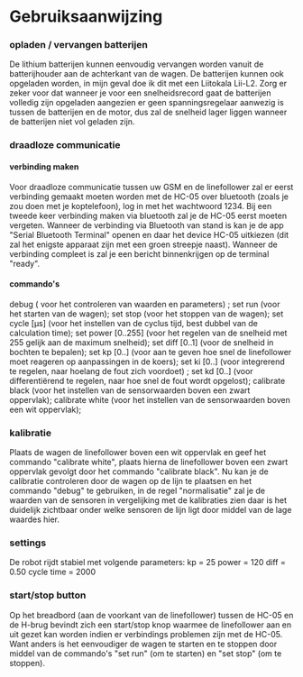 # Gebruiksaanwijzing

### opladen / vervangen batterijen
De lithium batterijen kunnen eenvoudig vervangen worden vanuit de batterijhouder aan de achterkant van de wagen. De batterijen kunnen ook opgeladen worden, in mijn geval doe ik dit met een Liitokala Lii-L2. Zorg er zeker voor dat wanneer je voor een snelheidsrecord gaat de batterijen volledig zijn opgeladen aangezien er geen spanningsregelaar aanwezig is tussen de batterijen en de motor, dus zal de snelheid lager liggen wanneer de batterijen niet vol geladen zijn.

### draadloze communicatie
#### verbinding maken
Voor draadloze communicatie tussen uw GSM en de linefollower zal er eerst verbinding gemaakt moeten worden met de HC-05 over bluetooth (zoals je zou doen met je koptelefoon), log in met het wachtwoord 1234. Bij een tweede keer verbinding maken via bluetooth zal je de HC-05 eerst moeten vergeten. Wanneer de verbinding via Bluetooth van stand is kan je de app "Serial Bluetooth Terminal" openen en daar het device HC-05 uitkiezen (dit zal het enigste apparaat zijn met een groen streepje naast). Wanneer de verbinding compleet is zal je een bericht binnenkrijgen op de terminal "ready".

#### commando's
debug ( voor het controleren van waarden en parameters) ;
set run (voor het starten van de wagen);
set stop  (voor het stoppen van de wagen);
set cycle [µs]  (voor het instellen van de cyclus tijd, best dubbel van de calculation time);
set power [0..255]  (voor het regelen van de snelheid met 255 gelijk aan de maximum snelheid);
set diff [0..1]  (voor de snelheid in bochten te bepalen);
set kp [0..]  (voor aan te geven hoe snel de linefollower moet reageren op aanpassingen in de koers);
set ki [0..] (voor integrerend te regelen, naar hoelang de fout zich voordoet) ;
set kd [0..]  (voor differentiërend te regelen, naar hoe snel de fout wordt opgelost);
calibrate black  (voor het instellen van de sensorwaarden boven een zwart oppervlak);
calibrate white  (voor het instellen van de sensorwaarden boven een wit oppervlak);

### kalibratie
Plaats de wagen de linefollower boven een wit oppervlak en geef het commando "calibrate white", plaats hierna de linefollower boven een zwart oppervlak gevolgt door het commando "calibrate black".
Nu kan je de calibratie controleren door de wagen op de lijn te plaatsen en het commando "debug" te gebruiken, in de regel "normalisatie" zal je de waarden van de sensoren in vergelijking met de kalibraties zien daar is het duidelijk zichtbaar onder welke sensoren de lijn ligt door middel van de lage waardes hier.

### settings
De robot rijdt stabiel met volgende parameters: 
kp = 25 
power = 120
diff = 0.50
cycle time = 2000

### start/stop button
Op het breadbord (aan de voorkant van de linefollower) tussen de HC-05 en de H-brug bevindt zich een start/stop knop waarmee de linefollower aan en uit gezet kan worden indien er verbindings problemen zijn met de HC-05. 
Want anders is het eenvoudiger de wagen te starten en te stoppen door middel van de commando's "set run" (om te starten) en "set stop" (om te stoppen).
